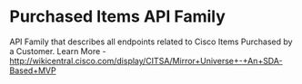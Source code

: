 # Purchased Items API Family

API Family that describes all endpoints related to  Cisco Items Purchased by a Customer. Learn More - http://wikicentral.cisco.com/display/CITSA/Mirror+Universe+-+An+SDA-Based+MVP
